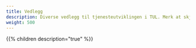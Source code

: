 ```yaml
---
title: Vedlegg
description: Diverse vedlegg til tjenesteutviklingen i TUL. Merk at skjermdumper fra SBL er illustrasjoner og vil ikke nødvendigvis alltid være oppdaterte.
weight: 500
---
```


{{% children description="true" %}}
